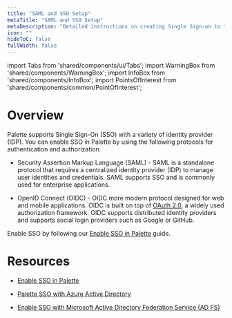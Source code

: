 ```yaml
---
title: "SAML and SSO Setup"
metaTitle: "SAML and SSO Setup"
metaDescription: "Detailed instructions on creating Single Sign-on to log in to Palette using SAML 2.0"
icon: ""
hideToC: false
fullWidth: false
---
```

import Tabs from 'shared/components/ui/Tabs';
import WarningBox from 'shared/components/WarningBox';
import InfoBox from 'shared/components/InfoBox';
import PointsOfInterest from 'shared/components/common/PointOfInterest';

# Overview

Palette supports Single Sign-On (SSO) with a variety of identity provider (IDP). You can enable SSO in Palette by using the following protocols for authentication and authorization.


- Security Assertion Markup Language (SAML) - SAML is a standalone protocol that requires a centralized identity provider (IDP) to manage user identities and credentials. SAML supports SSO and is commonly used for enterprise applications.


- OpenID Connect (OIDC) - OIDC more modern protocol designed for web and mobile applications. OIDC is built on top of [OAuth 2.0](https://www.rfc-editor.org/rfc/rfc6749), a widely used authorization framework. OIDC supports distributed identity providers and supports social login providers such as Google or GitHub.

Enable SSO by following our [Enable SSO in Palette](/user-management/saml-sso/enable-saml) guide. 

# Resources

- [Enable SSO in Palette](/user-management/saml-sso/enable-saml)


- [Palette SSO with Azure Active Directory](/user-management/saml-sso/palette-sso-azure-ad)


- [Enable SSO with Microsoft Active Directory Federation Service (AD FS)](/user-management/saml-sso/palette-sso-with-adfs)
